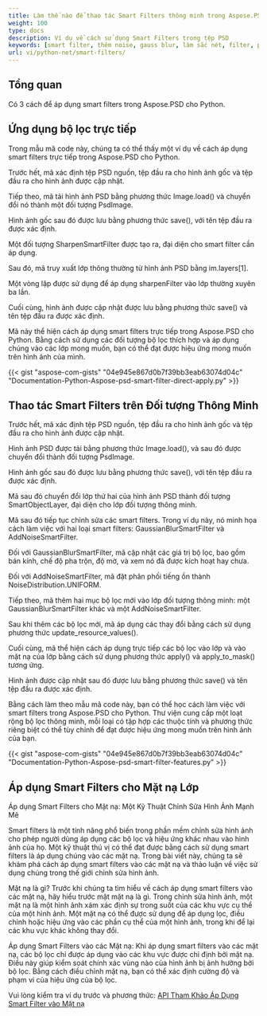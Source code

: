 ```yaml
---
title: Làm thế nào để thao tác Smart Filters thông minh trong Aspose.PSD cho Python
weight: 100
type: docs
description: Ví dụ về cách sử dụng Smart Filters trong tệp PSD
keywords: [smart filter, thêm noise, gauss blur, làm sắc nét, filter, psd filter, psd api, python, mẫu mã code]
url: vi/python-net/smart-filters/
---
```


## **Tổng quan**

Có 3 cách để áp dụng smart filters trong Aspose.PSD cho Python.

## **Ứng dụng bộ lọc trực tiếp**
Trong mẫu mã code này, chúng ta có thể thấy một ví dụ về cách áp dụng smart filters trực tiếp trong Aspose.PSD cho Python.

Trước hết, mã xác định tệp PSD nguồn, tệp đầu ra cho hình ảnh gốc và tệp đầu ra cho hình ảnh được cập nhật.

Tiếp theo, mã tải hình ảnh PSD bằng phương thức Image.load() và chuyển đổi nó thành một đối tượng PsdImage.

Hình ảnh gốc sau đó được lưu bằng phương thức save(), với tên tệp đầu ra được xác định.

Một đối tượng SharpenSmartFilter được tạo ra, đại diện cho smart filter cần áp dụng.

Sau đó, mã truy xuất lớp thông thường từ hình ảnh PSD bằng im.layers[1].

Một vòng lặp được sử dụng để áp dụng sharpenFilter vào lớp thường xuyên ba lần.

Cuối cùng, hình ảnh được cập nhật được lưu bằng phương thức save() và tên tệp đầu ra được xác định.

Mã này thể hiện cách áp dụng smart filters trực tiếp trong Aspose.PSD cho Python. Bằng cách sử dụng các đối tượng bộ lọc thích hợp và áp dụng chúng vào các lớp mong muốn, bạn có thể đạt được hiệu ứng mong muốn trên hình ảnh của mình.

{{< gist "aspose-com-gists" "04e945e867d0b7f39bb3eab63074d04c" "Documentation-Python-Aspose-psd-smart-filter-direct-apply.py" >}}

## **Thao tác Smart Filters trên Đối tượng Thông Minh**

Trước hết, mã xác định tệp PSD nguồn, tệp đầu ra cho hình ảnh gốc và tệp đầu ra cho hình ảnh được cập nhật.

Hình ảnh PSD được tải bằng phương thức Image.load(), và sau đó được chuyển đổi thành đối tượng PsdImage.

Hình ảnh gốc sau đó được lưu bằng phương thức save(), với tên tệp đầu ra được xác định.

Mã sau đó chuyển đổi lớp thứ hai của hình ảnh PSD thành đối tượng SmartObjectLayer, đại diện cho lớp đối tượng thông minh.

Mã sau đó tiếp tục chỉnh sửa các smart filters. Trong ví dụ này, nó minh họa cách làm việc với hai loại smart filters: GaussianBlurSmartFilter và AddNoiseSmartFilter.

Đối với GaussianBlurSmartFilter, mã cập nhật các giá trị bộ lọc, bao gồm bán kính, chế độ pha trộn, độ mờ, và xem nó đã được kích hoạt hay chưa.

Đối với AddNoiseSmartFilter, mã đặt phân phối tiếng ồn thành NoiseDistribution.UNIFORM.

Tiếp theo, mã thêm hai mục bộ lọc mới vào lớp đối tượng thông minh: một GaussianBlurSmartFilter khác và một AddNoiseSmartFilter.

Sau khi thêm các bộ lọc mới, mã áp dụng các thay đổi bằng cách sử dụng phương thức update_resource_values().

Cuối cùng, mã thể hiện cách áp dụng trực tiếp các bộ lọc vào lớp và vào mặt nạ của lớp bằng cách sử dụng phương thức apply() và apply_to_mask() tương ứng.

Hình ảnh được cập nhật sau đó được lưu bằng phương thức save() và tên tệp đầu ra được xác định.

Bằng cách làm theo mẫu mã code này, bạn có thể học cách làm việc với smart filters trong Aspose.PSD cho Python. Thư viện cung cấp một loạt rộng bộ lọc thông minh, mỗi loại có tập hợp các thuộc tính và phương thức riêng biệt có thể tùy chỉnh để đạt được hiệu ứng mong muốn trên hình ảnh của bạn.

{{< gist "aspose-com-gists" "04e945e867d0b7f39bb3eab63074d04c" "Documentation-Python-Aspose-psd-smart-filter-features.py" >}}

## **Áp dụng Smart Filters cho Mặt nạ Lớp**

Áp dụng Smart Filters cho Mặt nạ: Một Kỹ Thuật Chỉnh Sửa Hình Ảnh Mạnh Mẽ

Smart filters là một tính năng phổ biến trong phần mềm chỉnh sửa hình ảnh cho phép người dùng áp dụng các bộ lọc và hiệu ứng khác nhau vào hình ảnh của họ. Một kỹ thuật thú vị có thể đạt được bằng cách sử dụng smart filters là áp dụng chúng vào các mặt nạ. Trong bài viết này, chúng ta sẽ khám phá cách áp dụng smart filters vào các mặt nạ và thảo luận về việc sử dụng chúng trong thế giới chỉnh sửa hình ảnh.

Mặt nạ là gì? Trước khi chúng ta tìm hiểu về cách áp dụng smart filters vào các mặt nạ, hãy hiểu trước mặt mặt nạ là gì. Trong chỉnh sửa hình ảnh, một mặt nạ là một hình ảnh xám xác định sự trong suốt của các khu vực cụ thể của một hình ảnh. Một mặt nạ có thể được sử dụng để áp dụng lọc, điều chỉnh hoặc hiệu ứng vào các phần cụ thể của một hình ảnh, trong khi để lại các khu vực khác không thay đổi.

Áp dụng Smart Filters vào các Mặt nạ: Khi áp dụng smart filters vào các mặt nạ, các bộ lọc chỉ được áp dụng vào các khu vực được chỉ định bởi mặt nạ. Điều này giúp kiểm soát chính xác vùng nào của hình ảnh bị ảnh hưởng bởi bộ lọc. Bằng cách điều chỉnh mặt nạ, bạn có thể xác định cường độ và phạm vi của hiệu ứng của bộ lọc.

Vui lòng kiểm tra ví dụ trước và phương thức: [API Tham Khảo Áp Dụng Smart Filter vào Mặt nạ](https://reference.aspose.com/psd/python-net/aspose.psd.fileformats.psd.layers.smartfilters/smartfilter/#apply_to_mask_layer_with_mask_2)
